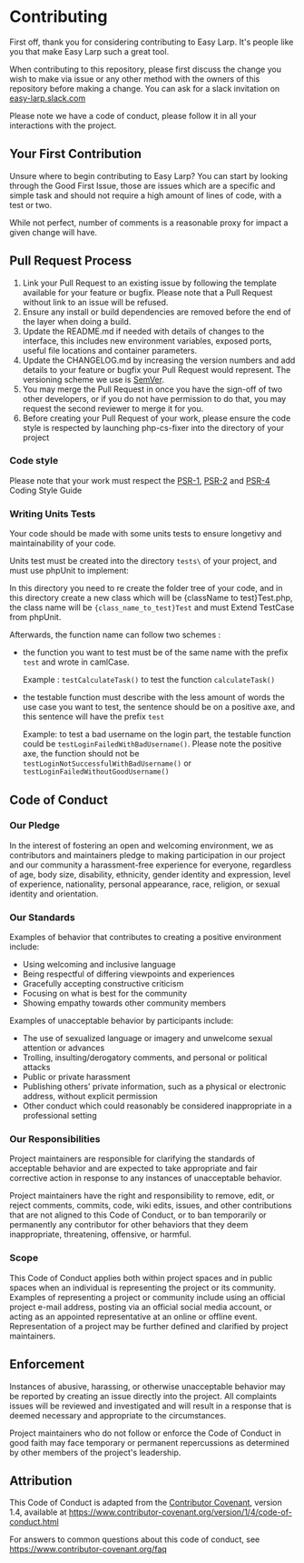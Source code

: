 # Contributing

First off, thank you for considering contributing to Easy Larp. It's people like you that make Easy Larp such a great tool.

When contributing to this repository, please first discuss the change you wish to make via issue or any other method with the owners of this repository before making a change. You can ask for a slack invitation on [easy-larp.slack.com](https://easy-larp.slack.com)

Please note we have a code of conduct, please follow it in all your interactions with the project.

## Your First Contribution

Unsure where to begin contributing to Easy Larp? 
You can start by looking through the Good First Issue, those are issues which are a specific and simple task and should not require a high amount of lines of code, with a test or two.

While not perfect, number of comments is a reasonable proxy for impact a given change will have.

## Pull Request Process

1. Link your Pull Request to an existing issue by following the template available for your feature or bugfix. Please note that a Pull Request without link to an issue will be refused.
1. Ensure any install or build dependencies are removed before the end of the layer when doing a 
   build.
2. Update the README.md if needed with details of changes to the interface, this includes new environment 
   variables, exposed ports, useful file locations and container parameters.
3. Update the CHANGELOG.md by increasing the version numbers and add details to your feature or bugfix your
   Pull Request would represent. The versioning scheme we use is [SemVer](http://semver.org/).
4. You may merge the Pull Request in once you have the sign-off of two other developers, or if you 
   do not have permission to do that, you may request the second reviewer to merge it for you.
5. Before creating your Pull Request of your work, please ensure the code style is respected by launching php-cs-fixer into the directory of your project

### Code style 

Please note that your work must respect the [PSR-1](https://www.php-fig.org/psr/psr-1/), [PSR-2](https://www.php-fig.org/psr/psr-2/) and [PSR-4](https://www.php-fig.org/psr/psr-4/) Coding Style Guide 

### Writing Units Tests

Your code should be made with some units tests to ensure longetivy and maintainability of your code.

Units test must be created into the directory `tests\` of your project, and must use phpUnit to implement:

In this directory you need to re create the folder tree of your code, and in this directory create a new class which will be {className to test}Test.php, the class name will be `{class_name_to_test}Test` and must Extend TestCase from phpUnit.

Afterwards, the function name can follow two schemes :
- the function you want to test must be of the same name with the prefix `test` and wrote in camlCase. 
  
  Example : `testCalculateTask()` to test the function `calculateTask()`
  
- the testable function must describe with the less amount of words the use case you want to test, the sentence should be on a positive axe, and this sentence will have the prefix `test`

  Example: to test a bad username on the login part, the testable function could be `testLoginFailedWithBadUsername()`. Please note the positive axe, the function should not be `testLoginNotSuccessfulWithBadUsername()` or `testLoginFailedWithoutGoodUsername()`

## Code of Conduct

### Our Pledge

In the interest of fostering an open and welcoming environment, we as
contributors and maintainers pledge to making participation in our project and
our community a harassment-free experience for everyone, regardless of age, body
size, disability, ethnicity, gender identity and expression, level of experience,
nationality, personal appearance, race, religion, or sexual identity and
orientation.

### Our Standards

Examples of behavior that contributes to creating a positive environment
include:

* Using welcoming and inclusive language
* Being respectful of differing viewpoints and experiences
* Gracefully accepting constructive criticism
* Focusing on what is best for the community
* Showing empathy towards other community members

Examples of unacceptable behavior by participants include:

* The use of sexualized language or imagery and unwelcome sexual attention or
advances
* Trolling, insulting/derogatory comments, and personal or political attacks
* Public or private harassment
* Publishing others' private information, such as a physical or electronic
  address, without explicit permission
* Other conduct which could reasonably be considered inappropriate in a
  professional setting

### Our Responsibilities

Project maintainers are responsible for clarifying the standards of acceptable
behavior and are expected to take appropriate and fair corrective action in
response to any instances of unacceptable behavior.

Project maintainers have the right and responsibility to remove, edit, or
reject comments, commits, code, wiki edits, issues, and other contributions
that are not aligned to this Code of Conduct, or to ban temporarily or
permanently any contributor for other behaviors that they deem inappropriate,
threatening, offensive, or harmful.

### Scope

This Code of Conduct applies both within project spaces and in public spaces
when an individual is representing the project or its community. Examples of
representing a project or community include using an official project e-mail
address, posting via an official social media account, or acting as an appointed
representative at an online or offline event. Representation of a project may be
further defined and clarified by project maintainers.

## Enforcement

Instances of abusive, harassing, or otherwise unacceptable behavior may be
reported by creating an issue directly into the project. All
complaints issues will be reviewed and investigated and will result in a response that
is deemed necessary and appropriate to the circumstances.

Project maintainers who do not follow or enforce the Code of Conduct in good
faith may face temporary or permanent repercussions as determined by other
members of the project's leadership.

## Attribution

This Code of Conduct is adapted from the [Contributor Covenant][homepage], version 1.4,
available at https://www.contributor-covenant.org/version/1/4/code-of-conduct.html

[homepage]: https://www.contributor-covenant.org

For answers to common questions about this code of conduct, see
https://www.contributor-covenant.org/faq
